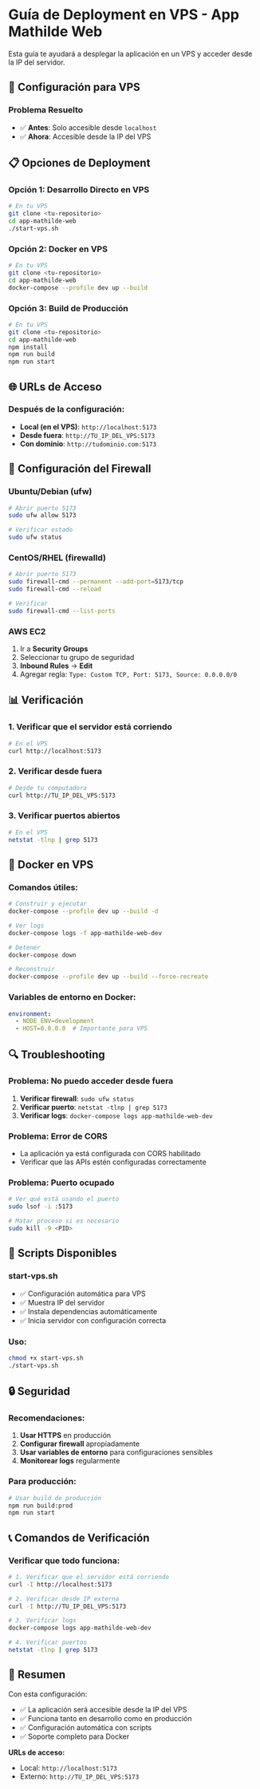 # Guía de Deployment en VPS - App Mathilde Web

Esta guía te ayudará a desplegar la aplicación en un VPS y acceder desde la IP del servidor.

## 🚀 Configuración para VPS

### **Problema Resuelto**
- ✅ **Antes**: Solo accesible desde `localhost`
- ✅ **Ahora**: Accesible desde la IP del VPS

## 📋 Opciones de Deployment

### **Opción 1: Desarrollo Directo en VPS**
```bash
# En tu VPS
git clone <tu-repositorio>
cd app-mathilde-web
./start-vps.sh
```

### **Opción 2: Docker en VPS**
```bash
# En tu VPS
git clone <tu-repositorio>
cd app-mathilde-web
docker-compose --profile dev up --build
```

### **Opción 3: Build de Producción**
```bash
# En tu VPS
git clone <tu-repositorio>
cd app-mathilde-web
npm install
npm run build
npm run start
```

## 🌐 URLs de Acceso

### **Después de la configuración:**
- **Local (en el VPS)**: `http://localhost:5173`
- **Desde fuera**: `http://TU_IP_DEL_VPS:5173`
- **Con dominio**: `http://tudominio.com:5173`

## 🔧 Configuración del Firewall

### **Ubuntu/Debian (ufw)**
```bash
# Abrir puerto 5173
sudo ufw allow 5173

# Verificar estado
sudo ufw status
```

### **CentOS/RHEL (firewalld)**
```bash
# Abrir puerto 5173
sudo firewall-cmd --permanent --add-port=5173/tcp
sudo firewall-cmd --reload

# Verificar
sudo firewall-cmd --list-ports
```

### **AWS EC2**
1. Ir a **Security Groups**
2. Seleccionar tu grupo de seguridad
3. **Inbound Rules** → **Edit**
4. Agregar regla: `Type: Custom TCP, Port: 5173, Source: 0.0.0.0/0`

## 📊 Verificación

### **1. Verificar que el servidor está corriendo**
```bash
# En el VPS
curl http://localhost:5173
```

### **2. Verificar desde fuera**
```bash
# Desde tu computadora
curl http://TU_IP_DEL_VPS:5173
```

### **3. Verificar puertos abiertos**
```bash
# En el VPS
netstat -tlnp | grep 5173
```

## 🐳 Docker en VPS

### **Comandos útiles:**
```bash
# Construir y ejecutar
docker-compose --profile dev up --build -d

# Ver logs
docker-compose logs -f app-mathilde-web-dev

# Detener
docker-compose down

# Reconstruir
docker-compose --profile dev up --build --force-recreate
```

### **Variables de entorno en Docker:**
```yaml
environment:
  - NODE_ENV=development
  - HOST=0.0.0.0  # Importante para VPS
```

## 🔍 Troubleshooting

### **Problema: No puedo acceder desde fuera**
1. **Verificar firewall**: `sudo ufw status`
2. **Verificar puerto**: `netstat -tlnp | grep 5173`
3. **Verificar logs**: `docker-compose logs app-mathilde-web-dev`

### **Problema: Error de CORS**
- La aplicación ya está configurada con CORS habilitado
- Verificar que las APIs estén configuradas correctamente

### **Problema: Puerto ocupado**
```bash
# Ver qué está usando el puerto
sudo lsof -i :5173

# Matar proceso si es necesario
sudo kill -9 <PID>
```

## 📝 Scripts Disponibles

### **start-vps.sh**
- ✅ Configuración automática para VPS
- ✅ Muestra IP del servidor
- ✅ Instala dependencias automáticamente
- ✅ Inicia servidor con configuración correcta

### **Uso:**
```bash
chmod +x start-vps.sh
./start-vps.sh
```

## 🔒 Seguridad

### **Recomendaciones:**
1. **Usar HTTPS** en producción
2. **Configurar firewall** apropiadamente
3. **Usar variables de entorno** para configuraciones sensibles
4. **Monitorear logs** regularmente

### **Para producción:**
```bash
# Usar build de producción
npm run build:prod
npm run start
```

## 📞 Comandos de Verificación

### **Verificar que todo funciona:**
```bash
# 1. Verificar que el servidor está corriendo
curl -I http://localhost:5173

# 2. Verificar desde IP externa
curl -I http://TU_IP_DEL_VPS:5173

# 3. Verificar logs
docker-compose logs app-mathilde-web-dev

# 4. Verificar puertos
netstat -tlnp | grep 5173
```

## 🎯 Resumen

Con esta configuración:
- ✅ La aplicación será accesible desde la IP del VPS
- ✅ Funciona tanto en desarrollo como en producción
- ✅ Configuración automática con scripts
- ✅ Soporte completo para Docker

**URLs de acceso:**
- Local: `http://localhost:5173`
- Externo: `http://TU_IP_DEL_VPS:5173`
